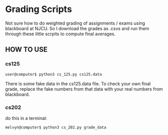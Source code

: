 # Grading Scripts

Not sure how to do weighted grading of assignments / exams using blackboard at NJCU. So I download the grades as .csvs and run them through these little scrpits to compute final averages.

## HOW TO USE
### cs125
```
user@computer$ python3 cs_125.py cs125.data
```
There is some fake data in the cs125.data file. To check your own final grade, replace the fake numbers from that data with your real numbers from blackboard.

### cs202
do this in a terminal:

```
melvyn@computer$ python3 cs_202.py grade_data
```


